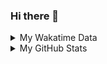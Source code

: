 ### Hi there 👋

<!--
**cdfmlr/cdfmlr** is a ✨ _special_ ✨ repository because its `README.md` (this file) appears on your GitHub profile.

Here are some ideas to get you started:

- 🔭 I’m currently working on ...
- 🌱 I’m currently learning ...
- 👯 I’m looking to collaborate on ...
- 🤔 I’m looking for help with ...
- 💬 Ask me about ...
- 📫 How to reach me: ...
- 😄 Pronouns: ...
- ⚡ Fun fact: ...
-->

<details>

<summary>My Wakatime Data</summary>

<!--START_SECTION:waka-->
![Lines of code](https://img.shields.io/badge/From%20Hello%20World%20I%27ve%20Written-7.1%20million%20lines%20of%20code-blue)

**🐱 My GitHub Data** 

> 📦 618.5 kB Used in GitHub's Storage 
 > 
> 🏆 369 Contributions in the Year 2023
 > 
> 🚫 Not Opted to Hire
 > 
> 📜 70 Public Repositories 
 > 
> 🔑 17 Private Repositories 
 > 
**I'm an Early 🐤** 

```text
🌞 Morning                1151 commits        ██████░░░░░░░░░░░░░░░░░░░   24.77 % 
🌆 Daytime                1937 commits        ██████████░░░░░░░░░░░░░░░   41.69 % 
🌃 Evening                1497 commits        ████████░░░░░░░░░░░░░░░░░   32.22 % 
🌙 Night                  61 commits          ░░░░░░░░░░░░░░░░░░░░░░░░░   01.31 % 
```
📅 **I'm Most Productive on Wednesday** 

```text
Monday                   569 commits         ███░░░░░░░░░░░░░░░░░░░░░░   12.25 % 
Tuesday                  771 commits         ████░░░░░░░░░░░░░░░░░░░░░   16.59 % 
Wednesday                793 commits         ████░░░░░░░░░░░░░░░░░░░░░   17.07 % 
Thursday                 637 commits         ███░░░░░░░░░░░░░░░░░░░░░░   13.71 % 
Friday                   687 commits         ████░░░░░░░░░░░░░░░░░░░░░   14.79 % 
Saturday                 624 commits         ███░░░░░░░░░░░░░░░░░░░░░░   13.43 % 
Sunday                   565 commits         ███░░░░░░░░░░░░░░░░░░░░░░   12.16 % 
```


**I Mostly Code in Go** 

```text
Go                       22 repos            ███████░░░░░░░░░░░░░░░░░░   29.33 % 
Python                   17 repos            ██████░░░░░░░░░░░░░░░░░░░   22.67 % 
Vue                      5 repos             ██░░░░░░░░░░░░░░░░░░░░░░░   06.67 % 
HTML                     3 repos             █░░░░░░░░░░░░░░░░░░░░░░░░   04.00 % 
Lua                      1 repo              ░░░░░░░░░░░░░░░░░░░░░░░░░   01.33 % 
```




 Last Updated on 22/03/2023 01:23:51 UTC
<!--END_SECTION:waka-->

</details>

<details>
 
 <summary>My GitHub Stats</summary>

[![CDFMLR's github stats](https://github-readme-stats.vercel.app/api?username=cdfmlr&count_private=true&show_icons=true)](https://github.com/anuraghazra/github-readme-stats)

</details>
